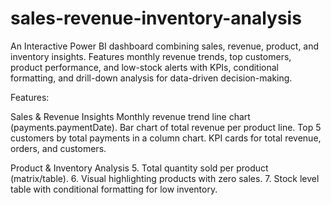 # sales-revenue-inventory-analysis
An Interactive Power BI dashboard combining sales, revenue, product, and inventory insights. Features monthly revenue trends, top customers, product performance, and low-stock alerts with KPIs, conditional formatting, and drill-down analysis for data-driven decision-making.

Features:

Sales & Revenue Insights
Monthly revenue trend line chart (payments.paymentDate).
Bar chart of total revenue per product line.
Top 5 customers by total payments in a column chart.
KPI cards for total revenue, orders, and customers.

Product & Inventory Analysis
5. Total quantity sold per product (matrix/table).
6. Visual highlighting products with zero sales.
7. Stock level table with conditional formatting for low inventory.

